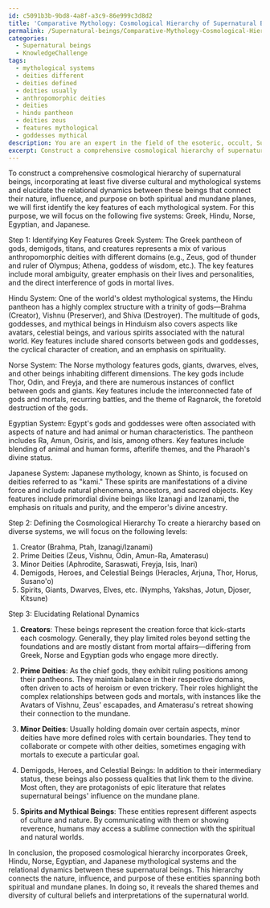 ```yaml
---
id: c5091b3b-9bd8-4a8f-a3c9-86e999c3d8d2
title: 'Comparative Mythology: Cosmological Hierarchy of Supernatural Beings'
permalink: /Supernatural-beings/Comparative-Mythology-Cosmological-Hierarchy-of-Supernatural-Beings/
categories:
  - Supernatural beings
  - KnowledgeChallenge
tags:
  - mythological systems
  - deities different
  - deities defined
  - deities usually
  - anthropomorphic deities
  - deities
  - hindu pantheon
  - deities zeus
  - features mythological
  - goddesses mythical
description: You are an expert in the field of the esoteric, occult, Supernatural beings and Education. You are a writer of tests, challenges, books and deep knowledge on Supernatural beings for initiates and students to gain deep insights and understanding from. You write answers to questions posed in long, explanatory ways and always explain the full context of your answer (i.e., related concepts, formulas, examples, or history), as well as the step-by-step thinking process you take to answer the challenges. Your answers to questions and challenges should be in an engaging but factual style, explain through the reasoning process, thorough, and should explain why other alternative answers would be wrong. Summarize the key themes, ideas, and conclusions at the end.
excerpt: Construct a comprehensive cosmological hierarchy of supernatural beings, incorporating at least five diverse cultural and mythological systems, and elucidate the relational dynamics between these beings in a manner that connects their nature, influence, and purpose on both spiritual and mundane planes.
---
```

To construct a comprehensive cosmological hierarchy of supernatural beings, incorporating at least five diverse cultural and mythological systems and elucidate the relational dynamics between these beings that connect their nature, influence, and purpose on both spiritual and mundane planes, we will first identify the key features of each mythological system. For this purpose, we will focus on the following five systems: Greek, Hindu, Norse, Egyptian, and Japanese. 

Step 1: Identifying Key Features
Greek System: The Greek pantheon of gods, demigods, titans, and creatures represents a mix of various anthropomorphic deities with different domains (e.g., Zeus, god of thunder and ruler of Olympus; Athena, goddess of wisdom, etc.). The key features include moral ambiguity, greater emphasis on their lives and personalities, and the direct interference of gods in mortal lives.

Hindu System: One of the world's oldest mythological systems, the Hindu pantheon has a highly complex structure with a trinity of gods—Brahma (Creator), Vishnu (Preserver), and Shiva (Destroyer). The multitude of gods, goddesses, and mythical beings in Hinduism also covers aspects like avatars, celestial beings, and various spirits associated with the natural world. Key features include shared consorts between gods and goddesses, the cyclical character of creation, and an emphasis on spirituality.

Norse System: The Norse mythology features gods, giants, dwarves, elves, and other beings inhabiting different dimensions. The key gods include Thor, Odin, and Freyja, and there are numerous instances of conflict between gods and giants. Key features include the interconnected fate of gods and mortals, recurring battles, and the theme of Ragnarok, the foretold destruction of the gods.

Egyptian System: Egypt's gods and goddesses were often associated with aspects of nature and had animal or human characteristics. The pantheon includes Ra, Amun, Osiris, and Isis, among others. Key features include blending of animal and human forms, afterlife themes, and the Pharaoh's divine status.

Japanese System: Japanese mythology, known as Shinto, is focused on deities referred to as "kami." These spirits are manifestations of a divine force and include natural phenomena, ancestors, and sacred objects. Key features include primordial divine beings like Izanagi and Izanami, the emphasis on rituals and purity, and the emperor's divine ancestry.

Step 2: Defining the Cosmological Hierarchy
To create a hierarchy based on diverse systems, we will focus on the following levels:

1. Creator (Brahma, Ptah, Izanagi/Izanami)
2. Prime Deities (Zeus, Vishnu, Odin, Amun-Ra, Amaterasu)
3. Minor Deities (Aphrodite, Saraswati, Freyja, Isis, Inari)
4. Demigods, Heroes, and Celestial Beings (Heracles, Arjuna, Thor, Horus, Susano'o)
5. Spirits, Giants, Dwarves, Elves, etc. (Nymphs, Yakshas, Jotun, Djoser, Kitsune)

Step 3: Elucidating Relational Dynamics

1. **Creators**: These beings represent the creation force that kick-starts each cosmology. Generally, they play limited roles beyond setting the foundations and are mostly distant from mortal affairs—differing from Greek, Norse and Egyptian gods who engage more directly.
 
2. **Prime Deities**: As the chief gods, they exhibit ruling positions among their pantheons. They maintain balance in their respective domains, often driven to acts of heroism or even trickery. Their roles highlight the complex relationships between gods and mortals, with instances like the Avatars of Vishnu, Zeus' escapades, and Amaterasu's retreat showing their connection to the mundane.

3. **Minor Deities**: Usually holding domain over certain aspects, minor deities have more defined roles with certain boundaries. They tend to collaborate or compete with other deities, sometimes engaging with mortals to execute a particular goal.

4. Demigods, Heroes, and Celestial Beings: In addition to their intermediary status, these beings also possess qualities that link them to the divine. Most often, they are protagonists of epic literature that relates supernatural beings' influence on the mundane plane.

5. **Spirits and Mythical Beings**: These entities represent different aspects of culture and nature. By communicating with them or showing reverence, humans may access a sublime connection with the spiritual and natural worlds.

In conclusion, the proposed cosmological hierarchy incorporates Greek, Hindu, Norse, Egyptian, and Japanese mythological systems and the relational dynamics between these supernatural beings. This hierarchy connects the nature, influence, and purpose of these entities spanning both spiritual and mundane planes. In doing so, it reveals the shared themes and diversity of cultural beliefs and interpretations of the supernatural world.
